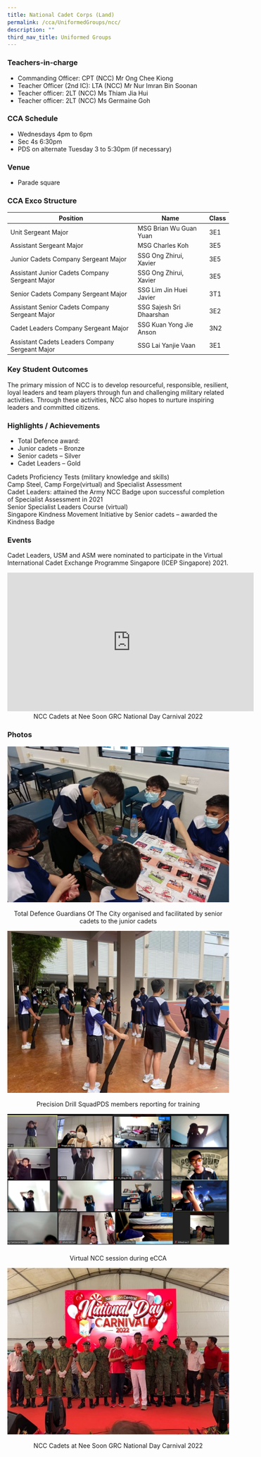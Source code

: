```yaml
---
title: National Cadet Corps (Land)
permalink: /cca/UniformedGroups/ncc/
description: ""
third_nav_title: Uniformed Groups
---
```

### Teachers-in-charge
* Commanding Officer: CPT (NCC) Mr Ong Chee Kiong
* Teacher Officer (2nd IC): LTA (NCC) Mr Nur Imran Bin Soonan
* Teacher officer: 2LT (NCC) Ms Thiam Jia Hui
* Teacher officer: 2LT (NCC) Ms Germaine Goh

### CCA Schedule
* Wednesdays 4pm to 6pm
* Sec 4s 6:30pm
* PDS on alternate Tuesday 3 to 5:30pm (if necessary)

### Venue
* Parade square

### CCA Exco Structure



| Position | Name | Class |
| -------- | -------- | -------- |
| Unit Sergeant Major     | MSG Brian Wu Guan Yuan     | 	3E1     |
| Assistant Sergeant Major	     | MSG Charles Koh     | 3E5     |
| Junior Cadets Company Sergeant Major     | 	SSG Ong Zhirui, Xavier     | 3E5     |
| Assistant Junior Cadets Company Sergeant Major     | SSG Ong Zhirui, Xavier     | 	3E5     |
| Senior Cadets Company Sergeant Major     | SSG Lim Jin Huei Javier     | 3T1     |
| Assistant Senior Cadets Company Sergeant Major     | SSG Sajesh Sri Dhaarshan     | 	3E2     |
| Cadet Leaders Company Sergeant Major     | 	SSG Kuan Yong Jie Anson     | 	3N2     |
| Assistant Cadets Leaders Company Sergeant Major     | SSG Lai Yanjie Vaan     | 3E1     |

### Key Student Outcomes

The primary mission of NCC is to develop resourceful, responsible, resilient, loyal leaders and team players through fun and challenging military related activities. Through these activities, NCC also hopes to nurture inspiring leaders and committed citizens.

### Highlights / Achievements

* Total Defence award:
* Junior cadets – Bronze
* Senior cadets – Silver
* Cadet Leaders – Gold

Cadets Proficiency Tests (military knowledge and skills)<br>
Camp Steel, Camp Forge(virtual) and Specialist Assessment <br>
Cadet Leaders: attained the Army NCC Badge upon successful completion of Specialist Assessment in 2021<br>
Senior Specialist Leaders Course (virtual)<br>
Singapore Kindness Movement Initiative by Senior cadets – awarded the Kindness Badge

### Events

Cadet Leaders, USM and ASM were nominated to participate in the Virtual International Cadet Exchange Programme Singapore (ICEP Singapore) 2021.

<p align="center">
<iframe width="560" height="315" src="https://www.youtube.com/embed/VHw2sSXNePU" title="YouTube video player" frameborder="0" allow="accelerometer; autoplay; clipboard-write; encrypted-media; gyroscope; picture-in-picture; web-share" allowfullscreen></iframe>
NCC Cadets at Nee Soon GRC National Day Carnival 2022</p>

### Photos

![](/images/StudDevelopment/CCAs/UniformedGroups/NCC/NCC-1.jpg)
<div style="text-align:center;">Total Defence Guardians Of The City organised and facilitated by senior cadets to the junior cadets</div>

![](/images/StudDevelopment/CCAs/UniformedGroups/NCC/NCC-2.jpg)
<div style="text-align:center;">Precision Drill SquadPDS members reporting for training</div>

![](/images/StudDevelopment/CCAs/UniformedGroups/NCC/NCC-4.png)
<div style="text-align:center;">Virtual NCC session during eCCA</div>

![](/images/StudDevelopment/CCAs/UniformedGroups/NCC/NCC-5.jpg)
<div style="text-align:center;">NCC Cadets at Nee Soon GRC National Day Carnival 2022</div>